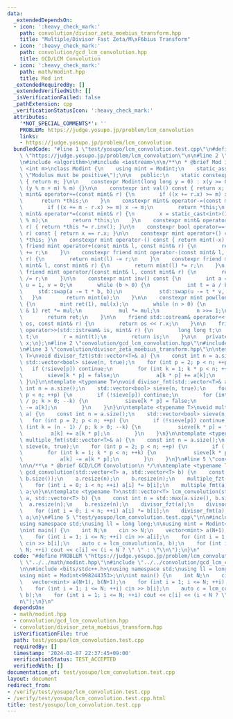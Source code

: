 ```yaml
---
data:
  _extendedDependsOn:
  - icon: ':heavy_check_mark:'
    path: convolution/divisor_zeta_moebius_transform.hpp
    title: "Multiple/Divisor Fast Zeta/M\xF6bius Transform"
  - icon: ':heavy_check_mark:'
    path: convolution/gcd_lcm_convolution.hpp
    title: GCD/LCM Convolution
  - icon: ':heavy_check_mark:'
    path: math/modint.hpp
    title: Mod int
  _extendedRequiredBy: []
  _extendedVerifiedWith: []
  _isVerificationFailed: false
  _pathExtension: cpp
  _verificationStatusIcon: ':heavy_check_mark:'
  attributes:
    '*NOT_SPECIAL_COMMENTS*': ''
    PROBLEM: https://judge.yosupo.jp/problem/lcm_convolution
    links:
    - https://judge.yosupo.jp/problem/lcm_convolution
  bundledCode: "#line 1 \"test/yosupo/lcm_convolution.test.cpp\"\n#define PROBLEM\
    \ \"https://judge.yosupo.jp/problem/lcm_convolution\"\n\n#line 2 \"math/modint.hpp\"\
    \n#include <algorithm>\n#include <iostream>\n\n/**\n * @brief Mod int\n */\ntemplate\
    \ <int m>\nclass Modint {\n    using mint = Modint;\n    static_assert(m > 0,\
    \ \"Modulus must be positive\");\n\n   public:\n    static constexpr int mod()\
    \ { return m; }\n\n    constexpr Modint(long long y = 0) : x(y >= 0 ? y % m :\
    \ (y % m + m) % m) {}\n\n    constexpr int val() const { return x; }\n\n    constexpr\
    \ mint& operator+=(const mint& r) {\n        if ((x += r.x) >= m) x -= m;\n  \
    \      return *this;\n    }\n    constexpr mint& operator-=(const mint& r) {\n\
    \        if ((x += m - r.x) >= m) x -= m;\n        return *this;\n    }\n    constexpr\
    \ mint& operator*=(const mint& r) {\n        x = static_cast<int>(1LL * x * r.x\
    \ % m);\n        return *this;\n    }\n    constexpr mint& operator/=(const mint&\
    \ r) { return *this *= r.inv(); }\n\n    constexpr bool operator==(const mint&\
    \ r) const { return x == r.x; }\n\n    constexpr mint operator+() const { return\
    \ *this; }\n    constexpr mint operator-() const { return mint(-x); }\n\n    constexpr\
    \ friend mint operator+(const mint& l, const mint& r) {\n        return mint(l)\
    \ += r;\n    }\n    constexpr friend mint operator-(const mint& l, const mint&\
    \ r) {\n        return mint(l) -= r;\n    }\n    constexpr friend mint operator*(const\
    \ mint& l, const mint& r) {\n        return mint(l) *= r;\n    }\n    constexpr\
    \ friend mint operator/(const mint& l, const mint& r) {\n        return mint(l)\
    \ /= r;\n    }\n\n    constexpr mint inv() const {\n        int a = x, b = m,\
    \ u = 1, v = 0;\n        while (b > 0) {\n            int t = a / b;\n       \
    \     std::swap(a -= t * b, b);\n            std::swap(u -= t * v, v);\n     \
    \   }\n        return mint(u);\n    }\n\n    constexpr mint pow(long long n) const\
    \ {\n        mint ret(1), mul(x);\n        while (n > 0) {\n            if (n\
    \ & 1) ret *= mul;\n            mul *= mul;\n            n >>= 1;\n        }\n\
    \        return ret;\n    }\n\n    friend std::ostream& operator<<(std::ostream&\
    \ os, const mint& r) {\n        return os << r.x;\n    }\n\n    friend std::istream&\
    \ operator>>(std::istream& is, mint& r) {\n        long long t;\n        is >>\
    \ t;\n        r = mint(t);\n        return is;\n    }\n\n   private:\n    int\
    \ x;\n};\n#line 2 \"convolution/gcd_lcm_convolution.hpp\"\n#include <vector>\n\
    \n#line 3 \"convolution/divisor_zeta_moebius_transform.hpp\"\n\ntemplate <typename\
    \ T>\nvoid divisor_fzt(std::vector<T>& a) {\n    const int n = a.size();\n   \
    \ std::vector<bool> sieve(n, true);\n    for (int p = 2; p < n; ++p) {\n     \
    \   if (!sieve[p]) continue;\n        for (int k = 1; k * p < n; ++k) {\n    \
    \        sieve[k * p] = false;\n            a[k * p] += a[k];\n        }\n   \
    \ }\n}\n\ntemplate <typename T>\nvoid divisor_fmt(std::vector<T>& a) {\n    const\
    \ int n = a.size();\n    std::vector<bool> sieve(n, true);\n    for (int p = 2;\
    \ p < n; ++p) {\n        if (!sieve[p]) continue;\n        for (int k = (n - 1)\
    \ / p; k > 0; --k) {\n            sieve[k * p] = false;\n            a[k * p]\
    \ -= a[k];\n        }\n    }\n}\n\ntemplate <typename T>\nvoid multiple_fzt(std::vector<T>&\
    \ a) {\n    const int n = a.size();\n    std::vector<bool> sieve(n, true);\n \
    \   for (int p = 2; p < n; ++p) {\n        if (!sieve[p]) continue;\n        for\
    \ (int k = (n - 1) / p; k > 0; --k) {\n            sieve[k * p] = false;\n   \
    \         a[k] += a[k * p];\n        }\n    }\n}\n\ntemplate <typename T>\nvoid\
    \ multiple_fmt(std::vector<T>& a) {\n    const int n = a.size();\n    std::vector<bool>\
    \ sieve(n, true);\n    for (int p = 2; p < n; ++p) {\n        if (!sieve[p]) continue;\n\
    \        for (int k = 1; k * p < n; ++k) {\n            sieve[k * p] = false;\n\
    \            a[k] -= a[k * p];\n        }\n    }\n}\n#line 5 \"convolution/gcd_lcm_convolution.hpp\"\
    \n\n/**\n * @brief GCD/LCM Convolution\n */\n\ntemplate <typename T>\nstd::vector<T>\
    \ gcd_convolution(std::vector<T> a, std::vector<T> b) {\n    const int n = std::max(a.size(),\
    \ b.size());\n    a.resize(n);\n    b.resize(n);\n    multiple_fzt(a);\n    multiple_fzt(b);\n\
    \    for (int i = 0; i < n; ++i) a[i] *= b[i];\n    multiple_fmt(a);\n    return\
    \ a;\n}\n\ntemplate <typename T>\nstd::vector<T> lcm_convolution(std::vector<T>\
    \ a, std::vector<T> b) {\n    const int n = std::max(a.size(), b.size());\n  \
    \  a.resize(n);\n    b.resize(n);\n    divisor_fzt(a);\n    divisor_fzt(b);\n\
    \    for (int i = 0; i < n; ++i) a[i] *= b[i];\n    divisor_fmt(a);\n    return\
    \ a;\n}\n#line 5 \"test/yosupo/lcm_convolution.test.cpp\"\n\n#include <bits/stdc++.h>\n\
    using namespace std;\nusing ll = long long;\n\nusing mint = Modint<998244353>;\n\
    \nint main() {\n    int N;\n    cin >> N;\n    vector<mint> a(N+1), b(N+1);\n\
    \    for (int i = 1; i <= N; ++i) cin >> a[i];\n    for (int i = 1; i <= N; ++i)\
    \ cin >> b[i];\n    auto c = lcm_convolution(a, b);\n    for (int i = 1; i <=\
    \ N; ++i) cout << c[i] << (i < N ? \" \" : \"\\n\");\n}\n"
  code: "#define PROBLEM \"https://judge.yosupo.jp/problem/lcm_convolution\"\n\n#include\
    \ \"../../math/modint.hpp\"\n#include \"../../convolution/gcd_lcm_convolution.hpp\"\
    \n\n#include <bits/stdc++.h>\nusing namespace std;\nusing ll = long long;\n\n\
    using mint = Modint<998244353>;\n\nint main() {\n    int N;\n    cin >> N;\n \
    \   vector<mint> a(N+1), b(N+1);\n    for (int i = 1; i <= N; ++i) cin >> a[i];\n\
    \    for (int i = 1; i <= N; ++i) cin >> b[i];\n    auto c = lcm_convolution(a,\
    \ b);\n    for (int i = 1; i <= N; ++i) cout << c[i] << (i < N ? \" \" : \"\\\
    n\");\n}\n"
  dependsOn:
  - math/modint.hpp
  - convolution/gcd_lcm_convolution.hpp
  - convolution/divisor_zeta_moebius_transform.hpp
  isVerificationFile: true
  path: test/yosupo/lcm_convolution.test.cpp
  requiredBy: []
  timestamp: '2024-01-07 22:37:45+09:00'
  verificationStatus: TEST_ACCEPTED
  verifiedWith: []
documentation_of: test/yosupo/lcm_convolution.test.cpp
layout: document
redirect_from:
- /verify/test/yosupo/lcm_convolution.test.cpp
- /verify/test/yosupo/lcm_convolution.test.cpp.html
title: test/yosupo/lcm_convolution.test.cpp
---
```

